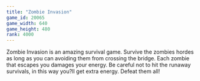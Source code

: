 ```yaml
---
title: "Zombie Invasion"
game_id: 20065
game_width: 640
game_height: 480
rank: 4000
---
```

Zombie Invasion is an amazing survival game. Survive the zombies hordes as long as you can avoiding them from crossing the bridge. Each zombie that escapes you damages your energy. Be careful not to hit the runaway survivals, in this way you?ll get extra energy. Defeat them all!